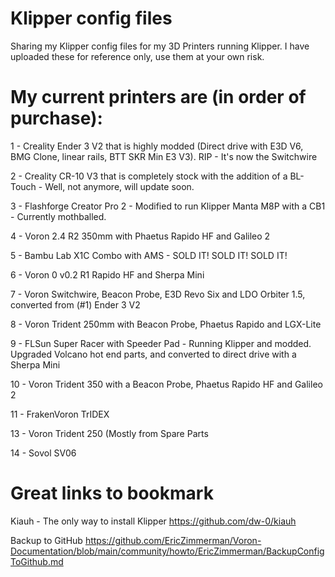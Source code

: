 # Klipper config files
Sharing my Klipper config files for my 3D Printers running Klipper.
I have uploaded these for reference only, use them at your own risk.

# My current printers are (in order of purchase):
1 - Creality Ender 3 V2 that is highly modded (Direct drive with E3D V6, BMG Clone, linear rails, BTT SKR Min E3 V3). RIP - It's now the Switchwire

2 - Creality CR-10 V3 that is completely stock with the addition of a BL-Touch - Well, not anymore, will update soon.

3 - Flashforge Creator Pro 2 - Modified to run Klipper Manta M8P with a CB1 - Currently mothballed.

4 - Voron 2.4 R2 350mm with Phaetus Rapido HF and Galileo 2

5 - Bambu Lab X1C Combo with AMS - SOLD IT! SOLD IT! SOLD IT!

6 - Voron 0 v0.2 R1 Rapido HF and Sherpa Mini

7 - Voron Switchwire, Beacon Probe, E3D Revo Six and LDO Orbiter 1.5, converted from (#1) Ender 3 V2

8 - Voron Trident 250mm with Beacon Probe, Phaetus Rapido and LGX-Lite

9 - FLSun Super Racer with Speeder Pad - Running Klipper and modded.  Upgraded Volcano hot end parts, and converted to direct drive with a Sherpa Mini

10 - Voron Trident 350 with a Beacon Probe, Phaetus Rapido HF and Galileo 2

11 - FrakenVoron TrIDEX

13 - Voron Trident 250 (Mostly from Spare Parts

14 - Sovol SV06 

#  Great links to bookmark

Kiauh - The only way to install Klipper  https://github.com/dw-0/kiauh

Backup to GitHub  https://github.com/EricZimmerman/Voron-Documentation/blob/main/community/howto/EricZimmerman/BackupConfigToGithub.md
